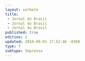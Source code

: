 ```yaml
---
layout: verbete
title:
 - Jornal do Brasil
 - Jornal do Brasil
 - Jornal do Brasil
published: true
edition: 1  
updated: 2010-09-01 17:52:46 -0300
type: T
subtype: Imprensa
---
```


